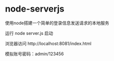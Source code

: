 # node-serverjs
使用node搭建一个简单的登录信息发送请求的本地服务

运行 node server.js 启动

浏览器访问 http://localhost:8081/index.html

模拟账号密码：admin/123456
